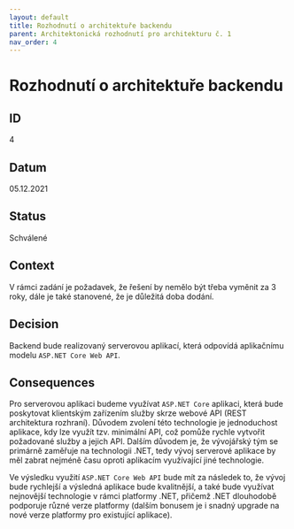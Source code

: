 ```yaml
---
layout: default
title: Rozhodnutí o architektuře backendu
parent: Architektonická rozhodnutí pro architekturu č. 1
nav_order: 4
---
```


# Rozhodnutí o architektuře backendu

## ID
4

## Datum
05.12.2021

## Status
Schválené

## Context
V rámci zadání je požadavek, že řešení by nemělo být třeba vyměnit za 3 roky, dále je také stanovené, že je důležitá doba dodání.

## Decision
Backend bude realizovaný serverovou aplikací, která odpovídá aplikačnímu modelu `ASP.NET Core Web API`.

## Consequences
Pro serverovou aplikaci budeme využívat `ASP.NET Core` aplikaci, která bude poskytovat klientským zařízením služby skrze webové API (REST architektura rozhraní). Důvodem zvolení této technologie je jednoduchost aplikace, kdy lze využít tzv. minimální API, což pomůže rychle vytvořit požadované služby a jejich API. Dalším důvodem je, že vývojářský tým se primárně zaměřuje na technologii .NET, tedy vývoj serverové aplikace by měl zabrat nejméně času oproti aplikacím využívající jiné technologie.

Ve výsledku využití `ASP.NET Core Web API` bude mít za následek to, že vývoj bude rychlejší a výsledná aplikace bude kvalitnější, a také bude využívat nejnovější technologie v rámci platformy .NET, přičemž .NET dlouhodobě podporuje různé verze platformy (dalším bonusem je i snadný upgrade na nové verze platformy pro existující aplikace).